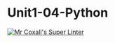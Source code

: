 # Unit1-04-Python
[![Mr Coxall's Super Linter](https://github.com/ICS3U-C-Programming-NissiNeba/Unit1-04-Python/workflows/Mr%20Coxall's%20Super%20Linter/badge.svg)](https://github.com/ICS3U-C-Programming-NissiNeba/Unit1-04-Python/actions/)
